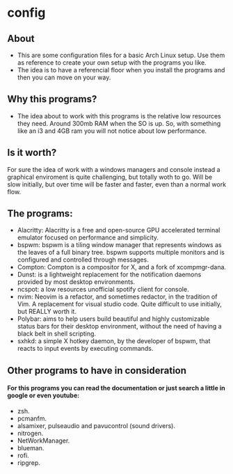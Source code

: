 # config

## About
- This are some configuration files for a basic Arch Linux setup. Use them as reference to create your own setup with the programs you like.
- The idea is to have a referencial floor when you install the programs and then you can move on your way.

## Why this programs?
- The idea about to work with this programs is the relative low resources they need. Around 300mb RAM when the SO is up. So, with something like an i3 and 4GB ram you will not notice about low performance.

## Is it worth?
For sure the idea of work with a windows managers and console instead a graphical enviroment is quite challenging, but totally woth to go. Will be slow initially, but over time will be faster and faster, even than a normal work flow.

## The programs:
- Alacritty: Alacritty is a free and open-source GPU accelerated terminal emulator focused on performance and simplicity. 
- bspwm: bspwm is a tiling window manager that represents windows as the leaves of a full binary tree. bspwm supports multiple monitors and is configured and controlled through messages.
- Compton: Compton is a compositor for X, and a fork of xcompmgr-dana.
- Dunst: is a lightweight replacement for the notification daemons provided by most desktop environments.
- ncspot: a low resources unofficial spotify client for console.
- nvim: Neovim is a refactor, and sometimes redactor, in the tradition of Vim. A replacement for visual studio code. Quite difficult to use initially, but REALLY worth it.
- Polybar: aims to help users build beautiful and highly customizable status bars for their desktop environment, without the need of having a black belt in shell scripting. 
- sxhkd: a simple X hotkey daemon, by the developer of bspwm, that reacts to input events by executing commands.

## Other programs to have in consideration
#### For this programs you can read the documentation or just search a little in google or even youtube:
- zsh.
- pcmanfm.
- alsamixer, pulseaudio and pavucontrol (sound drivers).
- nitrogen.
- NetWorkManager.
- blueman.
- rofi.
- ripgrep.
